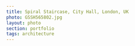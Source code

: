 ```yaml
--- 
title: Spiral Staircase, City Hall, London, UK
photo: GSSH565802.jpg 
layout: photo 
section: portfolio 
tags: architecture
---  
```

